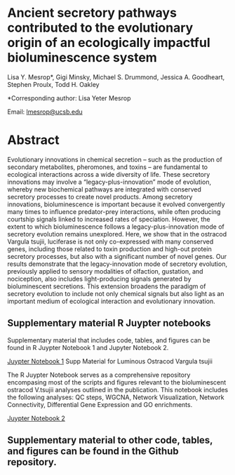 # Ancient secretory pathways contributed to the evolutionary origin of an ecologically impactful bioluminescence system

Lisa Y. Mesrop*, Gigi Minsky,  Michael S. Drummond, Jessica A. Goodheart, Stephen Proulx, Todd H. Oakley

*Corresponding author: Lisa Yeter Mesrop

Email: lmesrop@ucsb.edu 

# Abstract 

Evolutionary innovations in chemical secretion – such as the production of secondary metabolites, pheromones, and toxins – are fundamental to ecological interactions across a wide diversity of life. These secretory innovations may involve a “legacy-plus-innovation” mode of evolution, whereby new biochemical pathways are integrated with conserved secretory processes to create novel products. Among secretory innovations, bioluminescence is important because it evolved convergently many times to influence predator-prey interactions, while often producing courtship signals linked to increased rates of speciation. However, the extent to which bioluminescence follows a legacy-plus-innovation mode of secretory evolution remains unexplored. Here, we show that in the ostracod Vargula tsujii, luciferase is not only co-expressed with many conserved genes, including those related to toxin production and high-out protein secretory processes, but also with a significant number of novel genes. Our results demonstrate that the legacy-innovation mode of secretory evolution, previously applied to sensory modalities of olfaction, gustation, and nociception, also includes light-producing signals generated by bioluminescent secretions. This extension broadens the paradigm of secretory evolution to include not only chemical signals but also light as an important medium of ecological interaction and evolutionary innovation.

## Supplementary material R Juypter notebooks 

Supplementary material that includes code, tables, and figures can be found in R Juypter Notebook 1 and Jupyter Notebook 2. 

[Juypter Notebook 1](https://lmesrop.github.io/BCN_publication/Jupyter_NB_1/BCN_supp_Luminous_Ostracod_Mesrop_part_1_of_2.html)
Supp Material for Luminous Ostracod Vargula tsujii

The R Juypter Notebook serves as a comprehensive repository encompasing most of the scripts and figures relevant to the bioluminescent ostracod V.tsujii analyses outlined in the publication. This notebook includes the following analyses: QC steps, WGCNA, Network Visualization, Network Connectivity, Differential Gene Expression and GO enrichments.

[Juypter Notebook 2](https://lmesrop.github.io/BCN_publication/Jupyter_NB_2/BCN_Supp_Non-luminous_Ostracod_and_cross-species_analyses_Mesrop_part_2_of_2.html)

## Supplementary material to other code, tables, and figures can be found in the Github repository. 


